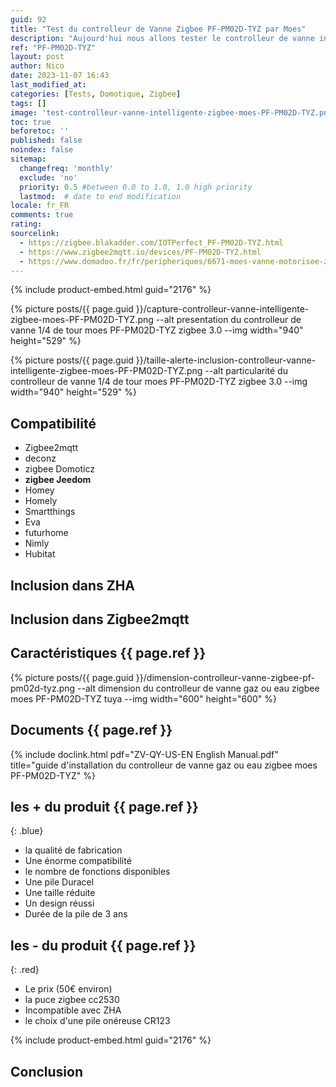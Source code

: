 ```yaml
---
guid: 92
title: "Test du controlleur de Vanne Zigbee PF-PM02D-TYZ par Moes"
description: "Aujourd'hui nous allons tester le controlleur de vanne intelligente iotperfect et revendu par Moes, nous allons voir que la qualité de fabrication ne fait pas tout"
ref: "PF-PM02D-TYZ"
layout: post
author: Nico
date: 2023-11-07 16:43
last_modified_at: 
categories: [Tests, Domotique, Zigbee]
tags: []
image: 'test-controlleur-vanne-intelligente-zigbee-moes-PF-PM02D-TYZ.png'
toc: true
beforetoc: ''
published: false
noindex: false
sitemap:
  changefreq: 'monthly'
  exclude: 'no'
  priority: 0.5 #between 0.0 to 1.0, 1.0 high priority
  lastmod:  # date to end modification
locale: fr_FR
comments: true
rating:  
sourcelink:
  - https://zigbee.blakadder.com/IOTPerfect_PF-PM02D-TYZ.html
  - https://www.zigbee2mqtt.io/devices/PF-PM02D-TYZ.html
  - https://www.domadoo.fr/fr/peripheriques/6671-moes-vanne-motorisee-zigbee-tuya.html
---
```


{% include product-embed.html guid="2176" %}

{% picture posts/{{ page.guid }}/capture-controlleur-vanne-intelligente-zigbee-moes-PF-PM02D-TYZ.png --alt presentation du controlleur de vanne 1/4 de tour moes PF-PM02D-TYZ zigbee 3.0 --img width="940" height="529" %}

{% picture posts/{{ page.guid }}/taille-alerte-inclusion-controlleur-vanne-intelligente-zigbee-moes-PF-PM02D-TYZ.png --alt particularité du controlleur de vanne 1/4 de tour moes PF-PM02D-TYZ zigbee 3.0 --img width="940" height="529" %}

## Compatibilité

- Zigbee2mqtt
- deconz
- zigbee Domoticz
- **zigbee Jeedom**
- Homey
- Homely
- Smartthings
- Eva
- futurhome
- Nimly
- Hubitat

## Inclusion dans ZHA

## Inclusion dans Zigbee2mqtt

## Caractéristiques {{ page.ref }}

{% picture posts/{{ page.guid }}/dimension-controlleur-vanne-zigbee-pf-pm02d-tyz.png --alt dimension du controlleur de vanne gaz ou eau zigbee moes PF-PM02D-TYZ tuya --img width="600" height="600" %}

## Documents {{ page.ref }}

{% include doclink.html pdf="ZV-QY-US-EN English Manual.pdf" title="guide d'installation du controlleur de vanne gaz ou eau zigbee moes PF-PM02D-TYZ" %}

## **les + du produit** {{ page.ref }}
{: .blue}

- la qualité de fabrication
- Une énorme compatibilité
- le nombre de fonctions disponibles
- Une pile Duracel
- Une taille réduite
- Un design réussi
- Durée de la pile de 3 ans


## **les - du produit** {{ page.ref }}
{: .red}

- Le prix (50€ environ)
- la puce zigbee cc2530
- Incompatible avec ZHA
- le choix d'une pile onéreuse CR123

{% include product-embed.html guid="2176" %}

## Conclusion